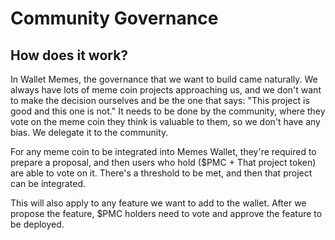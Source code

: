 # Community Governance

## How does it work?

In Wallet Memes, the governance that we want to build came naturally. We always have lots of meme coin projects approaching us, and we don't want to make the decision ourselves and be the one that says: "This project is good and this one is not." It needs to be done by the community, where they vote on the meme coin they think is valuable to them, so we don't have any bias. We delegate it to the community.

For any meme coin to be integrated into Memes Wallet, they're required to prepare a proposal, and then users who hold ($PMC + That project token) are able to vote on it. There's a threshold to be met, and then that project can be integrated.

This will also apply to any feature we want to add to the wallet. After we propose the feature, $PMC holders need to vote and approve the feature to be deployed.
